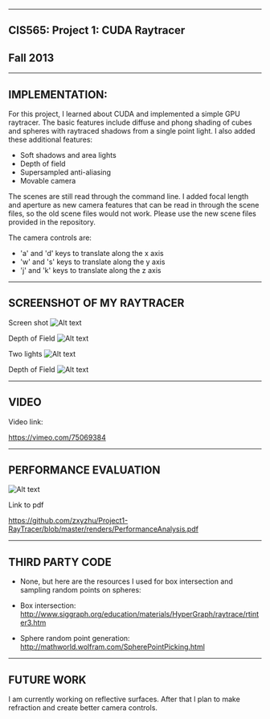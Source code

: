 -------------------------------------------------------------------------------
CIS565: Project 1: CUDA Raytracer
-------------------------------------------------------------------------------
Fall 2013
-------------------------------------------------------------------------------

-------------------------------------------------------------------------------
IMPLEMENTATION:
-------------------------------------------------------------------------------
For this project, I learned about CUDA and implemented a simple GPU raytracer.
The basic features include diffuse and phong shading of cubes and spheres with 
raytraced shadows from a single point light. I also added these additional 
features:

* Soft shadows and area lights 
* Depth of field
* Supersampled anti-aliasing
* Movable camera

The scenes are still read through the command line. I added focal length and 
aperture as new camera features that can be read in through the scene files, 
so the old scene files would not work. Please use the new scene files provided
in the repository. 

The camera controls are:
* 'a' and 'd' keys to translate along the x axis
* 'w' and 's' keys to translate along the y axis
* 'j' and 'k' keys to translate along the z axis

-------------------------------------------------------------------------------
SCREENSHOT OF MY RAYTRACER
-------------------------------------------------------------------------------
Screen shot
![Alt text](/renders/screenCap/sampleSceneDOF.jpg "screen shot")

Depth of Field
![Alt text](/renders/screenCap/DOF.bmp "DOF")

Two lights
![Alt text](/renders/screenCap/twoLights.bmp "two lights")

Depth of Field
![Alt text](/renders/screenCap/twoLightDOF.bmp "two lights with DOF")

-------------------------------------------------------------------------------
VIDEO
-------------------------------------------------------------------------------
Video link:

https://vimeo.com/75069384

-------------------------------------------------------------------------------
PERFORMANCE EVALUATION
-------------------------------------------------------------------------------
![Alt text](/renders/performanceAnalysis.png "Performance Analysis")

Link to pdf

https://github.com/zxyzhu/Project1-RayTracer/blob/master/renders/PerformanceAnalysis.pdf

-------------------------------------------------------------------------------
THIRD PARTY CODE 
-------------------------------------------------------------------------------
* None, but here are the resources I used for box intersection and sampling
random points on spheres:

* Box intersection: 
http://www.siggraph.org/education/materials/HyperGraph/raytrace/rtinter3.htm

* Sphere random point generation:
http://mathworld.wolfram.com/SpherePointPicking.html

-------------------------------------------------------------------------------
FUTURE WORK
-------------------------------------------------------------------------------
I am currently working on reflective surfaces. After that I plan to make 
refraction and create better camera controls. 
